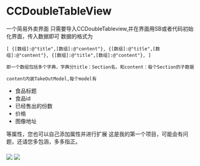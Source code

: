 # CCDoubleTableView
一个简易外卖界面
只需要导入CCDoubleTableview,并在界面用SB或者代码初始化界面，传入数据即可
数据的格式为
    
  `[
  {[数组]:@"title",[数组]:@"content"},
  {[数组]:@"title",[数组]:@"content"},
  {[数组]:@"title",[数组]:@"content"},
  ]`
    
    即一个数组包括多个字典，字典分title：Section名，和content：每个Section的子数据

    content内装TakeOutModel,每个model有
 * 食品标题
 * 食品id
 * 已经售出的份数
 * 价格
 * 图像地址
    
等属性，您也可以自己添加属性并进行扩展
这是我的第一个项目，可能会有问题，还请您多包涵，多多指正。
#####
![](https://github.com/zackschen/CCDoubleTableView/blob/master/4AEE10CF-FE36-45A2-8B3C-FF8FAAF133A2.png) 
![](https://github.com/zackschen/CCDoubleTableView/blob/master/C9B12FA9-7FC9-421A-9839-A3047FCFEA6F.png)

